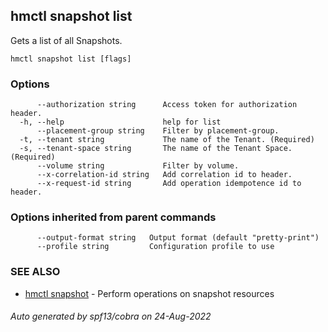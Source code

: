 ## hmctl snapshot list

Gets a list of all Snapshots.

```
hmctl snapshot list [flags]
```

### Options

```
      --authorization string      Access token for authorization header.
  -h, --help                      help for list
      --placement-group string    Filter by placement-group.
  -t, --tenant string             The name of the Tenant. (Required)
  -s, --tenant-space string       The name of the Tenant Space. (Required)
      --volume string             Filter by volume.
      --x-correlation-id string   Add correlation id to header.
      --x-request-id string       Add operation idempotence id to header.
```

### Options inherited from parent commands

```
      --output-format string   Output format (default "pretty-print")
      --profile string         Configuration profile to use
```

### SEE ALSO

* [hmctl snapshot](hmctl_snapshot.md)	 - Perform operations on snapshot resources

###### Auto generated by spf13/cobra on 24-Aug-2022
